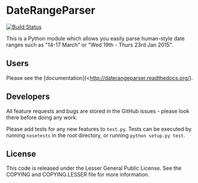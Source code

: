 DateRangeParser
===============
[![Build Status](https://travis-ci.org/robintw/daterangeparser.svg?branch=master)](https://travis-ci.org/robintw/daterangeparser)

This is a Python module which allows you easily parse human-style date ranges such as "14-17 March" or
"Wed 19th - Thurs 23rd Jan 2015".

Users
-----
Please see the [documentation](<http://daterangeparser.readthedocs.org/).

Developers
----------
All feature requests and bugs are stored in the GitHub issues - please look there before doing any work.

Please add tests for any new features to `test.py`. Tests can be executed by running `nosetests` in the root directory, or running `python setup.py test`.

License
-------
This code is released under the Lesser General Public License. See the COPYING and COPYING.LESSER file for more information.
